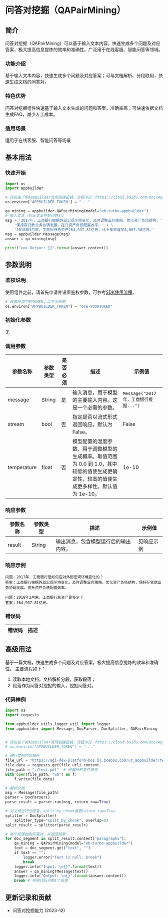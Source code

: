 # 问答对挖掘（QAPairMining）

## 简介
问答对挖掘（QAPairMining）可以基于输入文本内容，快速生成多个问题及对应答案，极大提高信息提炼的效率和准确性。广泛用于在线客服、智能问答等领域。

### 功能介绍
基于输入文本内容，快速生成多个问题及对应答案；可与文档解析、分段联用，快速生成文档的问答对。

### 特色优势
问答对挖掘组件快速基于输入文本生成的问题和答案，准确率高；可快速依据文档生成FAQ，减少人工成本。

### 适用场景
适用于在线客服、智能问答等场景

## 基本用法

### 快速开始

```python
import os
import appbuilder

# 请前往千帆AppBuilder官网创建密钥，流程详见：https://cloud.baidu.com/doc/AppBuilder/s/Olq6grrt6#1%E3%80%81%E5%88%9B%E5%BB%BA%E5%AF%86%E9%92%A5
os.environ["APPBUILDER_TOKEN"] = "..."

qa_mining = appbuilder.QAPairMining(model="eb-turbo-appbuilder")
# 输入文本（对此文本挖掘问答对）
msg = '2017年，工商银行根据外部宏观环境变化，及时调整业务策略，优化资产负债结构，' + \
    '保持存贷款业务协调发展，提升资产负债配置效率。' + \
    '2018年3月末，工商银行总资产264,937.81亿元，比上年末增加4,067.38亿元.'
msg = appbuilder.Message(msg)
answer = qa_mining(msg)

print(">>> Output: {}".format(answer.content))
```

## 参数说明
### 鉴权说明
使用组件之前，请首先申请并设置鉴权参数，可参考[SDK使用流程](https://cloud.baidu.com/doc/AppBuilder/s/Olq6grrt6#1%E3%80%81%E5%88%9B%E5%BB%BA%E5%AF%86%E9%92%A5)。
```python
# 设置环境中的TOKEN，以下示例略
os.environ["APPBUILDER_TOKEN"] = "bce-YOURTOKEN"
```

### 初始化参数
无

### 调用参数

|参数名称 |参数类型 |是否必须 |描述 |示例值|
|--------|--------|--------|----|------|
| message | String |是 |输入消息，用于模型的主要输入内容。这是一个必需的参数。| `Message("2017年，工商银行根据...")` |
| stream |bool|否 |指定是否以流式形式返回响应。默认为 False。| False |
| temperature |float|否 |模型配置的温度参数，用于调整模型的生成概率。取值范围为 0.0 到 1.0，其中较低的值使生成更确定性，较高的值使生成更多样性。默认值为 1e-10。 | 1e-10 |

### 响应参数
|参数名称 |参数类型 |描述 |示例值|
|--------|--------|----|------|
| result | String | 输出消息，包含模型运行后的输出内容。| 见响应示例 |

### 响应示例
```text
问题：2017年，工商银行是如何应对外部宏观环境变化的？
答案：工商银行根据外部宏观环境变化，及时调整业务策略，优化资产负债结构，保持存贷款业务协调发展，提升资产负债配置效率。

问题：2018年3月末，工商银行总资产是多少？
答案：264,937.81亿元。
```

### 错误码
|错误码|描述|
|------|---|

## 高级用法

基于一篇文档，快速生成多个问题及对应答案，极大提高信息提炼的效率和准确性。
主要流程如下：

1. 读取本地文档，文档解析分段，获取段落；
2. 段落作为问答对挖掘的输入，挖掘问答对。 

### 代码样例
```python
import os
import requests

from appbuilder.utils.logger_util import logger
from appbuilder import Message, DocParser, DocSplitter, QAPairMining


# 请前往千帆AppBuilder官网创建密钥，流程详见：https://cloud.baidu.com/doc/AppBuilder/s/Olq6grrt6#1%E3%80%81%E5%88%9B%E5%BB%BA%E5%AF%86%E9%92%A5
# os.environ["APPBUILDER_TOKEN"] = "..."

# 进行文档内容解析
file_url = "https://agi-dev-platform-bos.bj.bcebos.com/ut_appbuilder/test.pdf?authorization=bce-auth-v1/e464e6f951124fdbb2410c590ef9ed2f/2024-01-25T12%3A56%3A15Z/-1/host/b54178fea9be115eafa2a8589aeadfcfaeba20d726f434f871741d4a6cb0c70d"
file_data = requests.get(file_url).content
file_path = "./test.pdf"  # 待解析的文件路径
with open(file_path, "wb") as f:
    f.write(file_data)

# 解析文档
msg = Message(file_path)
parser = DocParser()
parse_result = parser.run(msg, return_raw=True)

# 对文档进行分段落，split_by_chunk需要return_raw=True
splitter = DocSplitter(
    splitter_type="split_by_chunk", overlap=0)
split_result = splitter(parse_result)

# 每个段落抽取问答对，并返回结果
for doc_segment in split_result.content["paragraphs"]:
    qa_mining = QAPairMining(model="eb-turbo-appbuilder")
    text = doc_segment.get("text", "")
    if text == "":
        logger.error("Text is null. break")
        break
    logger.info("Input: \n{}".format(text))
    answer = qa_mining(Message(text))
    logger.info("Output: \n{}".format(answer.content))
    break # 样例代码只跑1个段落
```

## 更新记录和贡献
* 问答对挖掘能力 (2023-12)
